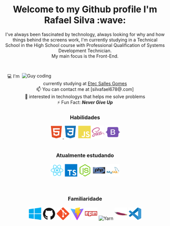<div align="center">
<h1 align="center">Welcome to my Github profile I'm Rafael Silva :wave:</h1>
<p>I've always been fascinated by technology, always looking for why and how things behind the screens work, I'm currently studying in a Technical School in the High School course with Professional Qualification of Systems Development Technician.<br>My main focus is the Front-End.</p>
</div>
<br>

<main display="flex">
<div class="img">
<img width="450px" align="right" src="./src/assets/psx.gif" alt="Guy coding">
</div>


<div align="center">
  
:computer: I'm currently studying at [Etec Salles Gomes](https://www.cps.sp.gov.br/etecs/etec-salles-gomes/) <br>
:mailbox:	 You can contact me at [silvafael678@.com]<br>
:eyes: interested in technologys that helps me solve problems <br>
:zap: Fun Fact: ***Never Give Up*** <br>

<h3>Habilidades</h3>
<a href="https://developer.mozilla.org/en-US/docs/Glossary/HTML5" target="_blank" rel="noreferrer"><img src="src/icons/skills/html5.svg " " width="40" height="40" alt="HTML5" />
<a href="https://developer.mozilla.org/pt-BR/docs/Web/CSS" target="_blank" rel="noreferrer"><img src="src/icons/skills/css3.svg " width="40" height="40" alt="Css" /></a>
<a href="https://developer.mozilla.org/en-US/docs/Web/JavaScript" target="_blank" rel="noreferrer"><img src="src/icons/skills/javascript.svg " width="40" height="40" alt="Javascript" /></a>
<a href="https://sass-lang.com/" target="_blank" rel="noreferrer"><img src="src/icons/skills/sass.svg" width="40" height=" 40" alt="Sass" /></a>
<a href="https://getbootstrap.com/" target="_blank" rel="noreferrer"><img src="src/icons/skills/bootstrap.svg" width="45" height="40" alt="Bootstrap" /></a>
<br>
<br>
<h3>Atualmente estudando</h3>
<a href="https://reactjs.org/" target="_blank" rel="noreferrer"><img src="src/icons/skills/react.svg" width="40" height="40" alt="Reagir" /></a>
<a href="https://www.typescriptlang.org/" rel="nofollow"><img src="src/icons/skills/typescript.svg" width="40" height="40" alt=" Datilografado"></a>
<a href="https://nodejs.org/en/" rel="nofollow"><img src="src/icons/skills/nodejs.svg" width="40" height="40" alt=" NodeJS"></a>
<a href="https://www.php.net/" rel="nofollow"><img src="src/icons/skills/php.svg" width="40" height="40" alt=" PHP"></a>
<a href="https://www.mysql.com" rel="nofollow"><img src="src/icons/skills/mysql.svg" width="40" height="40" alt="Mysql "></a>
<br>
<br>
<br>
<h3>Familiaridade</h3>
<img src="src/icons/skills/windows.svg" width="40" height="40" alt="Windows">
<img src="src/icons/skills/github.svg" width="40" height="40" alt="GitHub">
<img src="src/icons/skills/git.svg" width="40" height="40" alt="Git">
<img src="src/icons/skills/vitejs.svg" width="40" height="40" alt="Vite">
<img src="src/icons/skills/npm.svg" width="40" height="40" alt="npm">
<img src="src/icons/skills/yarn.svg" width="40" height="40" alt="Yarn">
<img src="src/icons/skills/apache.svg" width="40" height="40" alt="Apache">
<img src="src/icons/skills/vscode.svg" width="40" height="40" alt="VScode">
</div>
</main>
